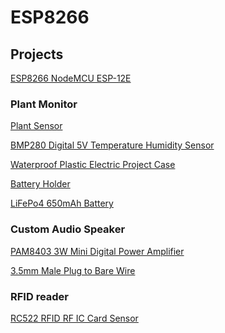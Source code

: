 # ESP8266

## Projects
[ESP8266 NodeMCU ESP-12E]

### Plant Monitor
[Plant Sensor]

[BMP280 Digital 5V Temperature Humidity Sensor]

[Waterproof Plastic Electric Project Case]

[Battery Holder]

[LiFePo4 650mAh Battery]

### Custom Audio Speaker
[PAM8403 3W Mini Digital Power Amplifier]

[3.5mm Male Plug to Bare Wire]

### RFID reader
[RC522 RFID RF IC Card Sensor]


[ESP8266 NodeMCU ESP-12E]: https://www.amazon.com/KeeYees-Internet-Development-Wireless-Compatible/dp/B07HF44GBT

[Waterproof Plastic Electric Project Case]: https://www.amazon.com/a14061200ux0363-Waterproof-Electric-Junction-55x35x15mm/dp/B00VY9LSSY
[Battery Holder]: https://www.amazon.com/Pack-Battery-Holder-Bundle-QTEATAK/dp/B07WY3VMNN
[LiFePo4 650mAh Battery]: https://www.amazon.com/Shockli-LiFePo4-Phosphate-Rechargeable-Batteries/dp/B07RGQX6W7
[3.5mm Male Plug to Bare Wire]: https://www.amazon.com/Replacement-Connector-Headphone-Earphone-Microphone/dp/B08DR4K78X

[Plant Sensor]: https://www.amazon.com/KeeYees-Sensitivity-Moisture-Watering-Manager/dp/B07QXZC8TQ
[BMP280 Digital 5V Temperature Humidity Sensor]: https://www.amazon.com/KeeYees-Temperature-Humidity-Atmospheric-Barometric/dp/B07KYJNFMD
[PAM8403 3W Mini Digital Power Amplifier]: https://www.amazon.com/HiLetgo®-PAM8403-Digital-Amplifier-2-5-5V/dp/B00LODGV64
[RC522 RFID RF IC Card Sensor]: https://www.amazon.com/DaFuRui-Sensor-Module-Compatible-Arduino/dp/B081YPV746
